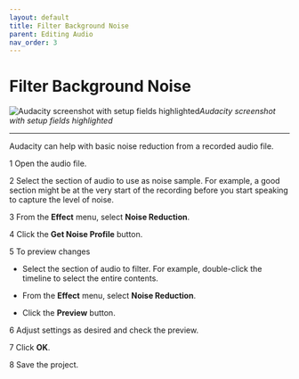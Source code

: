 ```yaml
---
layout: default
title: Filter Background Noise
parent: Editing Audio
nav_order: 3
---
```


# Filter Background Noise

![Audacity screenshot with setup fields highlighted](https://cch5ng.github.io/audacity-help/images/audacity_screen_filter_anim.gif)*Audacity screenshot with setup fields highlighted*


------


Audacity can help with basic noise reduction from a recorded audio file.

1 Open the audio file.

2 Select the section of audio to use as noise sample. For example, a good section might be at the very start of the recording before you start speaking to capture the level of noise.

3 From the **Effect** menu, select **Noise Reduction**.

4 Click the **Get Noise Profile** button.

5 To preview changes

  * Select the section of audio to filter. For example, double-click the timeline to select the entire contents.

  * From the **Effect** menu, select **Noise Reduction**.

  * Click the **Preview** button.

6 Adjust settings as desired and check the preview.

7 Click **OK**.

8 Save the project.